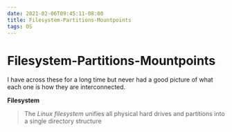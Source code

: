 ```yaml
---
date: 2021-02-06T09:45:11-08:00
title: Filesystem-Partitions-Mountpoints
tags: OS
---
```


# Filesystem-Partitions-Mountpoints

I have across these for a long time but never had a good picture of what each one is how they are interconnected.

**Filesystem**

>  The *Linux filesystem* unifies all physical hard drives and partitions into a single directory structure


